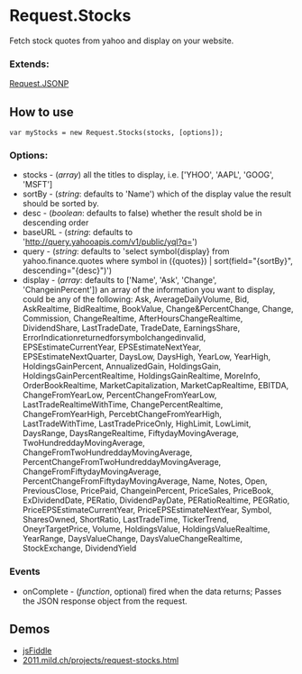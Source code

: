 Request.Stocks
==============

Fetch stock quotes from yahoo and display on your website.

### Extends:

[Request.JSONP](http://mootools.net/docs/more/Request/Request.JSONP)

How to use
----------

	var myStocks = new Request.Stocks(stocks, [options]);

### Options:

* stocks - (*array*) all the titles to display, i.e. ['YHOO', 'AAPL', 'GOOG', 'MSFT']
* sortBy - (*string*: defaults to 'Name') which of the display value the result should be sorted by.
* desc - (*boolean*: defaults to false) whether the result shold be in descending order
* baseURL - (*string*: defaults to 'http://query.yahooapis.com/v1/public/yql?q=')
* query - (*string*: defaults to 'select symbol{display} from yahoo.finance.quotes where symbol in ({quotes}) | sort(field="{sortBy}", descending="{desc}")')
* display - (*array*: defaults to ['Name', 'Ask', 'Change', 'ChangeinPercent']) an array of the information you want to display, could be any of the following: Ask, AverageDailyVolume, Bid, AskRealtime, BidRealtime, BookValue, Change&PercentChange, Change, Commission, ChangeRealtime, AfterHoursChangeRealtime, DividendShare, LastTradeDate, TradeDate, EarningsShare, ErrorIndicationreturnedforsymbolchangedinvalid, EPSEstimateCurrentYear, EPSEstimateNextYear, EPSEstimateNextQuarter, DaysLow, DaysHigh, YearLow, YearHigh, HoldingsGainPercent, AnnualizedGain, HoldingsGain, HoldingsGainPercentRealtime, HoldingsGainRealtime, MoreInfo, OrderBookRealtime, MarketCapitalization, MarketCapRealtime, EBITDA, ChangeFromYearLow, PercentChangeFromYearLow, LastTradeRealtimeWithTime, ChangePercentRealtime, ChangeFromYearHigh, PercebtChangeFromYearHigh, LastTradeWithTime, LastTradePriceOnly, HighLimit, LowLimit, DaysRange, DaysRangeRealtime, FiftydayMovingAverage, TwoHundreddayMovingAverage, ChangeFromTwoHundreddayMovingAverage, PercentChangeFromTwoHundreddayMovingAverage, ChangeFromFiftydayMovingAverage, PercentChangeFromFiftydayMovingAverage, Name, Notes, Open, PreviousClose, PricePaid, ChangeinPercent, PriceSales, PriceBook, ExDividendDate, PERatio, DividendPayDate, PERatioRealtime, PEGRatio, PriceEPSEstimateCurrentYear, PriceEPSEstimateNextYear, Symbol, SharesOwned, ShortRatio, LastTradeTime, TickerTrend, OneyrTargetPrice, Volume, HoldingsValue, HoldingsValueRealtime, YearRange, DaysValueChange, DaysValueChangeRealtime, StockExchange, DividendYield

### Events

* onComplete - (*function*, optional) fired when the data returns; Passes the JSON response object from the request.

Demos
----

* [jsFiddle](http://jsfiddle.net/8dmzp2r6/)
* [2011.mild.ch/projects/request-stocks.html](http://2011.mild.ch/projects/request-stocks.html)


